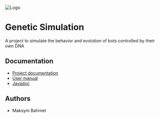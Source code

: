 
![Logo](https://i.ibb.co/h2d1snT/IMG-8186-2.jpg)

# Genetic Simulation

A project to simulate the behavior and evolution of bots controlled by their own DNA


## Documentation

- [Project documentation](https://github.com/quanty-zero/Genetic-Simulation/wiki/Project-Documentation)
- [User manual](https://github.com/quanty-zero/Genetic-Simulation/wiki/User-Manual)
- [Javadoc](https://quanty-zero.github.io/Genetic-Simulation/)


## Authors

- Maksym Bahmet

